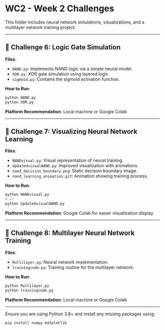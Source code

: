 # WC2 - Week 2 Challenges

This folder includes neural network simulations, visualizations, and a multilayer network training project.

---

## 🔧 Challenge 6: Logic Gate Simulation

**Files**:
- `NAND.py`: Implements NAND logic via a simple neural model.
- `XOR.py`: XOR gate simulation using layered logic.
- `sigmoid.py`: Contains the sigmoid activation function.

**How to Run**:
```bash
python NAND.py
python XOR.py
```

**Platform Recommendation**: Local machine or Google Colab

---

## 🔧 Challenge 7: Visualizing Neural Network Learning

**Files**:
- `NANDvisual.py`: Visual representation of neural training.
- `UpdatedvisualNAND.py`: Improved visualization with animations.
- `nand_decision_boundary.png`: Static decision boundary image.
- `nand_learning_animation.gif`: Animation showing training process.

**How to Run**:
```bash
python NANDvisual.py
# or
python UpdatedvisualNAND.py
```

**Platform Recommendation**: Google Colab for easier visualization display

---

## 🔧 Challenge 8: Multilayer Neural Network Training

**Files**:
- `Multilayer.py`: Neural network implementation.
- `trainingcode.py`: Training routine for the multilayer network.

**How to Run**:
```bash
python Multilayer.py
python trainingcode.py
```

**Platform Recommendation**: Local machine or Google Colab

---

Ensure you are using Python 3.8+ and install any missing packages using:
```bash
pip install numpy matplotlib
```
